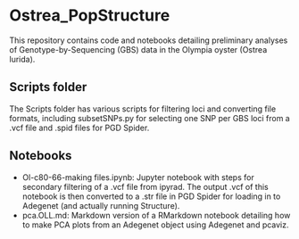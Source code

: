 # Ostrea_PopStructure
This repository contains code and notebooks detailing preliminary analyses of Genotype-by-Sequencing (GBS) data in the Olympia oyster (Ostrea lurida).

## Scripts folder
The Scripts folder has various scripts for filtering loci and converting file formats, including subsetSNPs.py for selecting one SNP per GBS loci from a .vcf file and .spid files for PGD Spider.

## Notebooks
* Ol-c80-66-making files.ipynb: Jupyter notebook with steps for secondary filtering of a .vcf file from ipyrad. The output .vcf of this notebook is then converted to a .str file in PGD Spider for loading in to Adegenet (and actually running Structure).
* pca.OLL.md: Markdown version of a RMarkdown notebook detailing how to make PCA plots from an Adegenet object using Adegenet and pcaviz.




